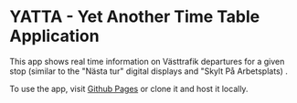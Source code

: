 # YATTA - Yet Another Time Table Application
This app shows real time information on Västtrafik departures for a given stop (similar to the "Nästa tur" digital displays and "Skylt På Arbetsplats) .

To use the app, visit [Github Pages](https://thomasedoff.github.io/yatta/) or clone it and host it locally.
